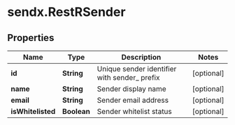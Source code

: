 # sendx.RestRSender

## Properties

Name | Type | Description | Notes
------------ | ------------- | ------------- | -------------
**id** | **String** | Unique sender identifier with sender_ prefix | [optional] 
**name** | **String** | Sender display name | [optional] 
**email** | **String** | Sender email address | [optional] 
**isWhitelisted** | **Boolean** | Sender whitelist status | [optional] 


